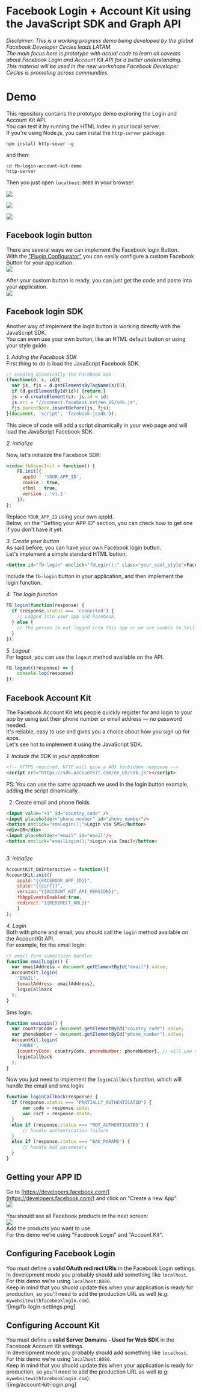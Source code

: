 # Facebook Login + Account Kit using the JavaScript SDK and Graph API

*Disclaimer: This is a working progress demo being developed by the global Facebook Developer Circles leads LATAM.  
The main focus here is prototype with actual code to learn all caveats about Facebook Login and Account Kit API for a better understanding.  
This material will be used in the new workshops Facebook Developer Circles is promoting across communities.*  

# Demo  
This repository contains the prototype demo exploring the Login and Account Kit API.  
You can test it by running the HTML index in your local server.  
If you're using Node.js, you cam instal the `http-server` package:  
```
npm install http-sever -g
```

and then:  
```
cd fb-login-account-kit-demo
http-server
```
Then you just open `localhost:8080` in your browser.  

![](img/email.png)

![](img/sms.png)

![](img/fb-login.png)

## Facebook login button
There are several ways we can implement the Facebook login Button.  
With the ["Plugin Configurator"](https://developers.facebook.com/docs/facebook-login/web#loginbutton) you can easily configure a custom Facebook Button for your application.  
![](img/plugin-configurator.png)  

After your custom button is ready, you can just get the code and paste into your application.  
![](img/get-the-code.png)  

## Facebook login SDK
Another way of implement the login button is working directly with the JavaScript SDK.  
You can even use your own button, like an HTML default button or using your style guide.  

_1. Adding the Facebook SDK_  
First thing to do is load the JavaScript Facebook SDK.  
```javascript
// Loading dinamically the Facebook SDK
(function(d, s, id){
  var js, fjs = d.getElementsByTagName(s)[0];
  if (d.getElementById(id)) {return;}
  js = d.createElement(s); js.id = id;
  js.src = "//connect.facebook.net/en_US/sdk.js";
  fjs.parentNode.insertBefore(js, fjs);
}(document, 'script', 'facebook-jssdk'));
```
This piece of code will add a script dinamically in your web page and will load the JavaScript Facebook SDK.  

_2. initialize_  

Now, let's initialize the Facebook SDK:  
```javascript
window.fbAsyncInit = function() {
    FB.init({
      appId : 'YOUR_APP_ID',
      cookie : true,
      xfbml : true,
      version : 'v1.1'
    });
};
```
Replace `YOUR_APP_ID` using your own appId.  
Below, on the "Getting your APP ID" section, you can check how to get one if you don't have it yet.  

_3. Create your button_  
As said before, you can have your own Facebook login button.  
Let's implement a simple standard HTML button:  
```html
<button id="fb-login" onclick="fbLogin();" class="your_cool_style">Facebook Login</button>
```
Include the `fb-login` button in your application, and then implement the login function.  

_4. The login function_  
```javascript
FB.login(function(response) {
  if (response.status === 'connected') {
    // Logged into your app and Facebook.
  } else {
    // The person is not logged into this app or we are unable to tell. 
  }
});
```
_5. Logout_  
For logout, you can use the `logout` method available on the API.  
```javascript
FB.logout((response) => {
    console.log(response)
});
```

## Facebook Account Kit
The Facebook Account Kit lets people quickly register for and login to your app by using just their phone number or email address — no password needed.  
It's reliable, easy to use and gives you a choice about how you sign up for apps.  
Let's see hot to implement it using the JavaScript SDK.  

_1. Include the SDK in your application_  
```html
<!-- HTTPS required. HTTP will give a 403 forbidden response -->
<script src="https://sdk.accountkit.com/en_US/sdk.js"></script>
```
PS: You can use the same approach we used in the login button example, adding the script dinamically.  

2. Create email and phone fields
```html
<input value="+1" id="country_code" />
<input placeholder="phone number" id="phone_number"/>
<button onclick="smsLogin();">Login via SMS</button>
<div>OR</div>
<input placeholder="email" id="email"/>
<button onclick="emailLogin();">Login via Email</button>
    
```
_3. initialize_  
```javascript
AccountKit_OnInteractive = function(){
AccountKit.init({
    appId:"{{FACEBOOK_APP_ID}}", 
    state:"{{csrf}}", 
    version:"{{ACCOUNT_KIT_API_VERSION}}",
    fbAppEventsEnabled:true,
    redirect:"{{REDIRECT_URL}}"
    }
);
```

_4. Login_  
Both with phone and email, you should call the `login` method available on the AccountKit API.  
For example, for the email login:  
```javascript
// email form submission handler
function emailLogin() {
  var emailAddress = document.getElementById("email").value;
  AccountKit.login(
    'EMAIL',
    {emailAddress: emailAddress},
    loginCallback
  );
}
```

Sms login:  
```javascript
function smsLogin() {
  var countryCode = document.getElementById("country_code").value;
  var phoneNumber = document.getElementById("phone_number").value;
  AccountKit.login(
    'PHONE', 
    {countryCode: countryCode, phoneNumber: phoneNumber}, // will use default values if not specified
    loginCallback
  );
}
```
Now you just need to implement the `loginCallback` function, which will handle the email and sms login:  
```javascript
function loginCallback(response) {
  if (response.status === "PARTIALLY_AUTHENTICATED") {
      var code = response.code;
      var csrf = response.state;
  }
  else if (response.status === "NOT_AUTHENTICATED") {
      // handle authentication failure
  }
  else if (response.status === "BAD_PARAMS") {
      // handle bad parameters
  }
}
```

## Getting your APP ID
Go to [https://developers.facebook.com/](https://developers.facebook.com/) and click on "Create a new App".  
![](img/new-app.png)  

You should see all Facebook products in the next screen:  
![](img/fb-products.png)  
Add the products you want to use.  
For this demo we're using "Facebook Login" and "Account Kit".  

## Configuring Facebook Login
You must define a **valid OAuth redirect URIs** in the Facebook Login settings.  
In development mode you probably should add something like `localhost`.  
For this demo we're using `localhost:8080`.  
Keep in mind that you shuold update this when your application is ready for production, so you'll need to add the production URL as well (e.g: `mywebsitewithfacebooklogin.com`).  
![img/fb-login-settings.png]

## Configuring Account Kit
You must define a **valid Server Domains - Used for Web SDK** in the Facebook Account Kit settings.  
In development mode you probably should add something like `localhost`.  
For this demo we're using `localhost:8080`.  
Keep in mind that you shuold update this when your application is ready for production, so you'll need to add the production URL as well (e.g: `mywebsitewithfacebooklogin.com`).  
![img/account-kit-login.png]


